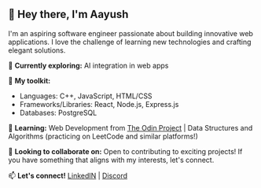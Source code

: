 ## 👋 Hey there, I'm Aayush

I'm an aspiring software engineer passionate about building innovative web applications. I love the challenge of learning new technologies and crafting elegant solutions.

🚀 **Currently exploring:** AI integration in web apps

🧰 **My toolkit:** 
* Languages: C++, JavaScript, HTML/CSS
* Frameworks/Libraries: React, Node.js, Express.js
* Databases: PostgreSQL

🌱 **Learning:** Web Development from [The Odin Project](https://www.theodinproject.com/) | Data Structures and Algorithms (practicing on LeetCode and similar platforms!)

🤝 **Looking to collaborate on:** Open to contributing to exciting projects! If you have something that aligns with my interests, let's connect.

📫 **Let's connect!** [LinkedIN](https://www.linkedin.com/in/aayush-rai-61a3ab260) | [Discord](https://discordapp.com/users/blue_0206) 
<!--
**blue0206/blue0206** is a ✨ _special_ ✨ repository because its `README.md` (this file) appears on your GitHub profile.

Here are some ideas to get you started:

- 🔭 I’m currently working on ...
- 🌱 I’m currently learning ...
- 👯 I’m looking to collaborate on ...
- 🤔 I’m looking for help with ...
- 💬 Ask me about ...
- 📫 How to reach me: ...
- 😄 Pronouns: ...
- ⚡ Fun fact: ...
-->
